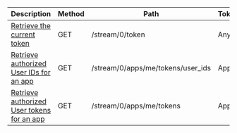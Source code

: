 <table>
    <thead>
        <tr>
            <th width="410">Description</th>
            <th width="80">Method</th>
            <th width="320">Path</th>
            <th width="60">Token</th>
        </tr>
    </thead>
    <tbody>
        <tr>
            <td><a href="/docs/resources/token/#retrieve-current-token">Retrieve the current token</a></td>
            <td>GET</td>
            <td>/stream/0/token</td>
            <td>Any</td>
        </tr>
        <tr>
            <td><a href="/docs/resources/token/#retrieve-authorized-user-ids-for-an-app">Retrieve authorized User IDs for an app</a></td>
            <td>GET</td>
            <td>/stream/0/apps/me/tokens/user_ids</td>
            <td>App</td>
        </tr>
        <tr>
            <td><a href="/docs/resources/token/#retrieve-authorized-user-tokens-for-an-app">Retrieve authorized User tokens for an app</a></td>
            <td>GET</td>
            <td>/stream/0/apps/me/tokens</td>
            <td>App</td>
        </tr>
    </tbody>
</table>